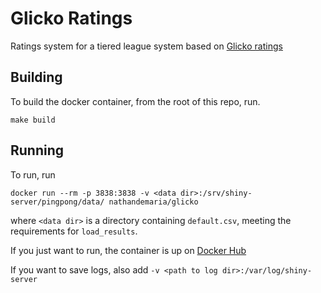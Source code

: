 # Glicko Ratings

Ratings system for a tiered league system based on [Glicko ratings](http://www.glicko.net/research/glicko.pdf)

## Building

To build the docker container, from the root of this repo, run.

```
make build
```

## Running

To run, run

```
docker run --rm -p 3838:3838 -v <data dir>:/srv/shiny-server/pingpong/data/ nathandemaria/glicko
```

where `<data dir>` is a directory containing `default.csv`, meeting the requirements for `load_results`.

If you just want to run, the container is up on [Docker Hub](https://hub.docker.com/r/nathandemaria/glicko/)

If you want to save logs, also add `-v <path to log dir>:/var/log/shiny-server`
